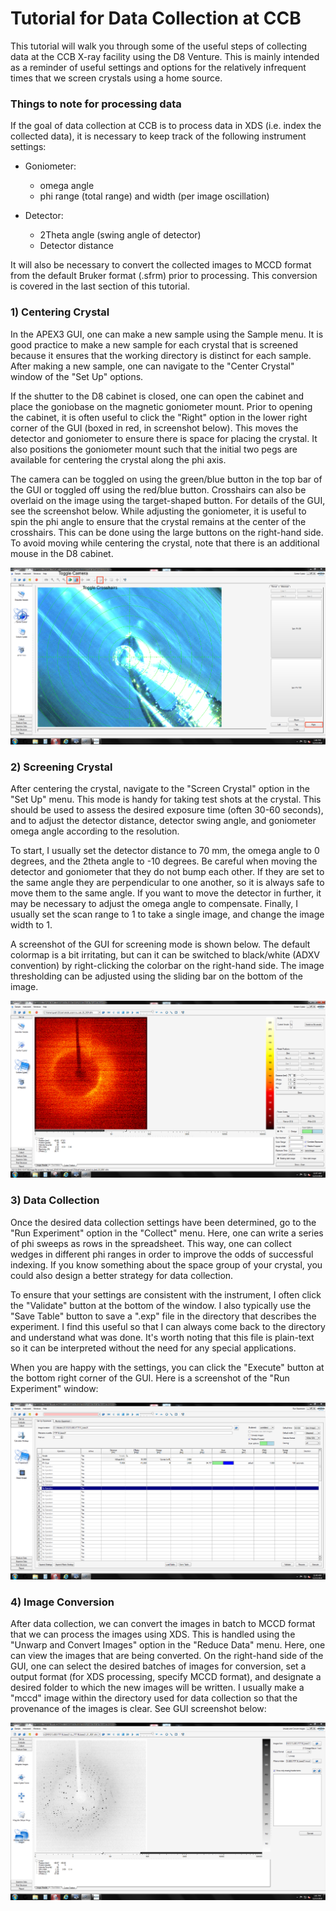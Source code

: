 # Tutorial for Data Collection at CCB

This tutorial will walk you through some of the useful steps of
collecting data at the CCB X-ray facility using the D8 Venture. This
is mainly intended as a reminder of useful settings and options for the
relatively infrequent times that we screen crystals using a home source. 

### Things to note for processing data

If the goal of data collection at CCB is to process data in XDS
(i.e. index the collected data), it is necessary to keep track of the
following instrument settings:

- Goniometer:
    - omega angle
    - phi range (total range) and width (per image oscillation)

- Detector:
    - 2Theta angle (swing angle of detector)
    - Detector distance

It will also be necessary to convert the collected images to MCCD format
from the default Bruker format (.sfrm) prior to processing. This conversion is
covered in the last section of this tutorial. 

### 1) Centering Crystal

In the APEX3 GUI, one can make a new sample using the Sample menu. It is good
practice to make a new sample for each crystal that is screened because it ensures
that the working directory is distinct for each sample. After making a new sample, one
can navigate to the "Center Crystal" window of the "Set Up" options.

If the shutter to the D8 cabinet is closed, one can open the cabinet and
place the goniobase on the magnetic goniometer mount. Prior to opening the
cabinet, it is often useful to click the "Right" option in the lower right corner of the
GUI (boxed in red, in screenshot below). This moves the detector and goniometer to ensure there is space for placing the crystal.
It also positions the goniometer mount such that the initial two pegs are available for centering
the crystal along the phi axis.

The camera can be toggled on using the green/blue button in the top bar of the GUI or toggled off
using the red/blue button. Crosshairs can also be overlaid on the image using the target-shaped button. For
details of the GUI, see the screenshot below. While adjusting the goniometer, it is useful to spin the phi
angle to ensure that the crystal remains at the center of the crosshairs. This can be done using the large buttons on the
right-hand side. To avoid moving while centering the crystal, note that there is an additional mouse in the D8 cabinet. 

![Screenshot: Centering Crystal](/tutorial/images/GUI_CenterCrystal.PNG)

### 2) Screening Crystal

After centering the crystal, navigate to the "Screen Crystal" option in the "Set Up" menu. This mode is handy for taking test
shots at the crystal. This should be used to assess the desired exposure time (often 30-60 seconds), and to adjust the detector distance, detector
swing angle, and goniometer omega angle according to the resolution.

To start, I usually set the detector distance to 70 mm, the omega angle to 0 degrees, and the 2theta angle to -10 degrees. Be careful when moving
the detector and goniometer that they do not bump each other. If they are set to the same angle they are perpendicular to one another, so it is always
safe to move them to the same angle. If you want to move the detector in further, it may be necessary to adjust the omega angle to compensate. Finally,
I usually set the scan range to 1 to take a single image, and change the image width to 1.

A screenshot of the  GUI for screening mode is shown below. The default colormap is a bit irritating, but can it can be switched to black/white (ADXV convention)
by right-clicking the colorbar on the right-hand side. The image thresholding can be adjusted using the sliding bar on the bottom of the image.

![Screenshot: Screening Crystal](/tutorial/images/GUI_ScreenCrystal.PNG)

### 3) Data Collection

Once the desired data collection settings have been determined, go to the "Run Experiment" option in the "Collect" menu. Here, one can write a series of phi sweeps
as rows in the spreadsheet. This way, one can collect wedges in different phi ranges in order to improve the odds of successful indexing. If you know something about
the space group of your crystal, you could also design a better strategy for data collection.

To ensure that your settings are consistent with the instrument, I often
click the "Validate" button at the bottom of the window. I also typically use the "Save Table" button to save a ".exp" file in the directory that describes the experiment.
I find this useful so that I can always come back to the directory and understand what was done. It's worth noting that this file is plain-text so it can be interpreted
without the need for any special applications.

When you are happy with the settings, you can click the "Execute" button at the bottom right corner of the GUI. Here is a screenshot of the "Run Experiment" window:

![Screenshot: Data Collection](/tutorial/images/GUI_PhiSweep.PNG)

### 4) Image Conversion

After data collection, we can convert the images in batch to MCCD format that we can process the images using XDS. This is handled using the "Unwarp and Convert Images"
option in the "Reduce Data" menu. Here, one can view the images that are being converted. On the right-hand side of the GUI, one can select the desired batches of images
for conversion, set a output format (for XDS processing, specify MCCD format), and designate a desired folder to which the new images will be written. I usually make a
"mccd" image within the directory used for data collection so that the provenance of the images is clear. See GUI screenshot below:

![Screenshot: Image Conversion](/tutorial/images/GUI_ImageConversion.PNG)